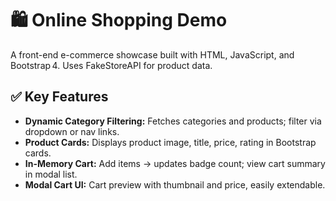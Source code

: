 
# 🛍️ Online Shopping Demo

A front-end e-commerce showcase built with HTML, JavaScript, and Bootstrap 4. Uses FakeStoreAPI for product data.

## ✅ Key Features

- **Dynamic Category Filtering:** Fetches categories and products; filter via dropdown or nav links.
- **Product Cards:** Displays product image, title, price, rating in Bootstrap cards.
- **In-Memory Cart:** Add items → updates badge count; view cart summary in modal list.
- **Modal Cart UI:** Cart preview with thumbnail and price, easily extendable.
